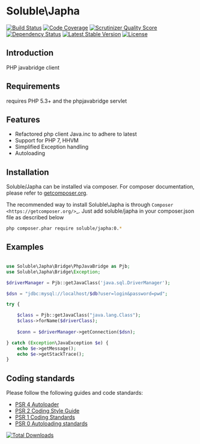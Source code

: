 # Soluble\Japha

[![Build Status](https://travis-ci.org/belgattitude/soluble-japaha.png?branch=master)](https://travis-ci.org/belgattitude/soluble-japaha)
[![Code Coverage](https://scrutinizer-ci.com/g/belgattitude/soluble-japaha/badges/coverage.png?s=aaa552f6313a3a50145f0e87b252c84677c22aa9)](https://scrutinizer-ci.com/g/belgattitude/soluble-japaha/)
[![Scrutinizer Quality Score](https://scrutinizer-ci.com/g/belgattitude/soluble-japaha/badges/quality-score.png?s=6f3ab91f916bf642f248e82c29857f94cb50bb33)](https://scrutinizer-ci.com/g/belgattitude/soluble-japaha/)
[![Dependency Status](https://www.versioneye.com/user/projects/52cc2674ec137549700001f3/badge.png)](https://www.versioneye.com/user/projects/52cc2674ec137549700001f3)
[![Latest Stable Version](https://poser.pugx.org/soluble-japha/v/stable.svg)](https://packagist.org/packages/soluble-japha)
[![License](https://poser.pugx.org/soluble-japha/license.png)](https://packagist.org/packages/soluble-japha)

## Introduction

PHP javabridge client 

## Requirements

requires PHP 5.3+ and the phpjavabridge servlet 


## Features

- Refactored php client Java.inc to adhere to latest
- Support for PHP 7, HHVM
- Simplified Exception handling
- Autoloading


## Installation

Soluble/Japha can be installed via composer. For composer documentation, please refer to
[getcomposer.org](http://getcomposer.org/).


The recommended way to install Soluble\Japha is through `Composer <https://getcomposer.org/>`_.
Just add soluble/japha in your composer.json file as described below

```sh
php composer.phar require soluble/japha:0.*
```

## Examples

```php

use Soluble\Japha\Bridge\PhpJavaBridge as Pjb;
use Soluble\Japha\Bridge\Exception;

$driverManager = Pjb::getJavaClass('java.sql.DriverManager');

$dsn = "jdbc:mysql://localhost/$db?user=login&password=pwd";

try {

    $class = Pjb::getJavaClass("java.lang.Class");
    $class->forName($driverClass);
    
    $conn = $driverManager->getConnection($dsn);

} catch (Exception\JavaException $e) {
    echo $e->getMessage();
    echo $e->getStackTrace();
}

```

## Coding standards

Please follow the following guides and code standards:

* [PSR 4 Autoloader](https://github.com/php-fig/fig-standards/blob/master/accepted/PSR-4-autoloader.md)
* [PSR 2 Coding Style Guide](https://github.com/php-fig/fig-standards/blob/master/accepted/PSR-2-coding-style-guide.md)
* [PSR 1 Coding Standards](https://github.com/php-fig/fig-standards/blob/master/accepted/PSR-1-basic-coding-standard.md)
* [PSR 0 Autoloading standards](https://github.com/php-fig/fig-standards/blob/master/accepted/PSR-0.md)


[![Total Downloads](https://poser.pugx.org/soluble-japha/downloads.png)](https://packagist.org/packages/soluble-japha)


